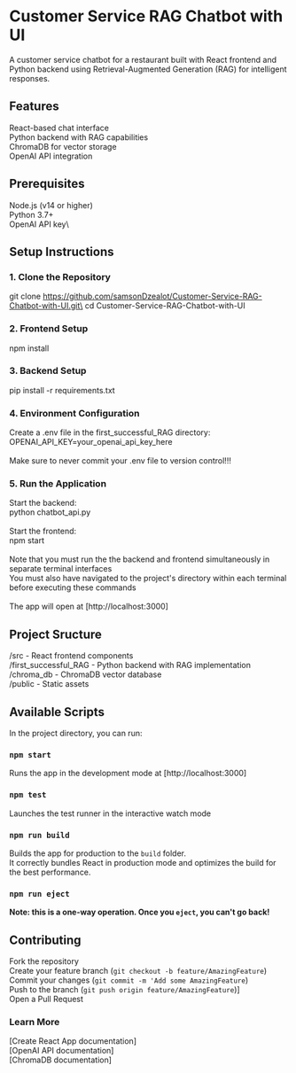 # Customer Service RAG Chatbot with UI

A customer service chatbot for a restaurant built with React frontend and Python backend using Retrieval-Augmented Generation (RAG) for intelligent responses.

## Features

React-based chat interface \
Python backend with RAG capabilities \
ChromaDB for vector storage \
OpenAI API integration

## Prerequisites

Node.js (v14 or higher)\
Python 3.7+\
OpenAI API key\

## Setup Instructions
### 1. Clone the Repository

git clone https://github.com/samsonDzealot/Customer-Service-RAG-Chatbot-with-UI.git\
cd Customer-Service-RAG-Chatbot-with-UI

### 2. Frontend Setup

npm install

### 3. Backend Setup

pip install -r requirements.txt 

### 4. Environment Configuration

Create a .env file in the first_successful_RAG directory:\
OPENAI_API_KEY=your_openai_api_key_here\
\
Make sure to never commit your .env file to version control!!!

### 5. Run the Application

Start the backend:\
python chatbot_api.py\
\
Start the frontend:\
npm start\
\
Note that you must run the the backend and frontend simultaneously in separate terminal interfaces\
You must also have navigated to the project's directory within each terminal before executing these commands\
\
The app will open at [http://localhost:3000]

## Project Sructure
/src - React frontend components\
/first_successful_RAG - Python backend with RAG implementation\
/chroma_db - ChromaDB vector database\
/public - Static assets

## Available Scripts

In the project directory, you can run:

### `npm start`

Runs the app in the development mode at [http://localhost:3000]

### `npm test`

Launches the test runner in the interactive watch mode

### `npm run build`

Builds the app for production to the `build` folder.\
It correctly bundles React in production mode and optimizes the build for the best performance.

### `npm run eject`

**Note: this is a one-way operation. Once you `eject`, you can't go back!**

## Contributing

Fork the repository\
Create your feature branch (`git checkout -b feature/AmazingFeature`)\
Commit your changes (`git commit -m 'Add some AmazingFeature`)\
Push to the branch (`git push origin feature/AmazingFeature`)]\
Open a Pull Request

### Learn More

[Create React App documentation]\
[OpenAI API documentation]\
[ChromaDB documentation]


